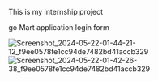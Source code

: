 This is my internship project 

go Mart application login form 

![Screenshot_2024-05-22-01-44-21-12_f9ee0578fe1cc94de7482bd41accb329](https://github.com/MohitGoyal23/Go-Mart-application-c-project-/assets/134821441/85c9f359-3484-4c8e-ab8a-0232894a57a0)
![Screenshot_2024-05-22-01-42-26-38_f9ee0578fe1cc94de7482bd41accb329](https://github.com/MohitGoyal23/Go-Mart-application-c-project-/assets/134821441/54089a73-66dc-4c07-b81b-51e7b3739bb6)
